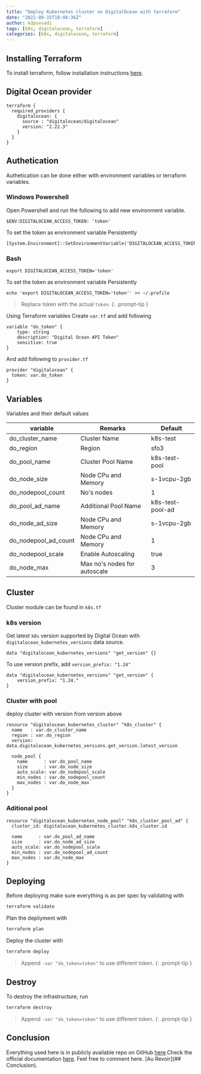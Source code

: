 ```yaml
---
title: "Deploy Kubernetes cluster on DigitalOcean with terraform"
date: "2022-09-15T10:48:36Z"
author: kdpuvvadi
tags: [k8s, digitalocean, terraform]
categories: [k8s, digitalocean, terraform]
---
```


## Installing Terraform

To install terraform, follow installation instructions [here](/posts/terraform-azure-getting-started#installing-terraform).

## Digital Ocean provider

```hcl
terraform {
  required_providers {
    digitalocean: {
      source : "digitalocean/digitalocean"
      version: "2.22.3"
    }
  }
}
```

## Authetication

Authetication can be done either with environment variables or terraform variables.

### Windows Powershell

Open Powershell and run the following to add new environment variable.

```shell
$ENV:DIGITALOCEAN_ACCESS_TOKEN: 'token'
```

To set the token as environment variable Persistently

```shell
[System.Environment]::SetEnvironmentVariable('DIGITALOCEAN_ACCESS_TOKEN','token')
```

### Bash

```shell
export DIGITALOCEAN_ACCESS_TOKEN='token'
```

To set the token as environment variable Persistently

```shelll
echo 'export DIGITALOCEAN_ACCESS_TOKEN='token'' >> ~/.profile
```

> Replace token with the actual `token`.
{: .prompt-tip }

Using Terraform variables
Create `var.tf` and add following

```hcl
variable "do_token" {
    type: string
    description: "Digital Ocean API Token"
    sensitive: true
}
```

And add following to `provider.tf`

```hcl
provider "digitalocean" {
  token: var.do_token
}
```

## Variables

Variables and their default values

| variable             | Remarks                      | Default          |
|----------------------|------------------------------|------------------|
| do_cluster_name      | Cluster Name                 | k8s-test         |
| do_region            | Region                       | sfo3             |
| do_pool_name         | Cluster Pool Name            | k8s-test-pool    |
| do_node_size         | Node CPu and Memory          | s-1vcpu-2gb      |
| do_nodepool_count    | No's nodes                   | 1                |
| do_pool_ad_name      | Additional Pool Name         | k8s-test-pool-ad |
| do_node_ad_size      | Node CPu and Memory          | s-1vcpu-2gb      |
| do_nodepool_ad_count | Node CPu and Memory          | 1                |
| do_nodepool_scale    | Enable Autoscaling           | true             |
| do_node_max          | Max no's nodes for autoscale | 3                |

## Cluster

Cluster module can be found in `k8s.tf`

### k8s version

Get latest `k8s` version supported by Digital Ocean with `digitalocean_kubernetes_versions` data source.

```hcl
data "digitalocean_kubernetes_versions" "get_version" {}
```

To use version prefix, add `version_prefix: "1.24"`

```hcl
data "digitalocean_kubernetes_versions" "get_version" {
    version_prefix: "1.24."
}
```

### Cluster with pool

deploy cluster with version from version above

```hcl
resource "digitalocean_kubernetes_cluster" "k8s_cluster" {
  name   : var.do_cluster_name
  region : var.do_region
  version: data.digitalocean_kubernetes_versions.get_version.latest_version

  node_pool {
    name      : var.do_pool_name
    size      : var.do_node_size
    auto_scale: var.do_nodepool_scale
    min_nodes : var.do_nodepool_count
    max_nodes : var.do_node_max
  }
}
```

### Aditional pool

```hcl
resource "digitalocean_kubernetes_node_pool" "k8s_cluster_pool_ad" {
  cluster_id: digitalocean_kubernetes_cluster.k8s_cluster.id

  name      : var.do_pool_ad_name
  size      : var.do_node_ad_size
  auto_scale: var.do_nodepool_scale
  min_nodes : var.do_nodepool_ad_count
  max_nodes : var.do_node_max
}
```

## Deploying

Before deploying make sure everything is as per spec by validating with

```bash
terraform validate
```

Plan the depliyment with

```bash
terraform plan
```

Deploy the cluster with

```bash
terraform deploy
```

> Append `-var "do_token=token"` to use different token.
{: .prompt-tip }

## Destroy

To destroy the infrastructure, run

```bash
terraform destroy
```

> Append `-var "do_token=token"` to use different token.
{: .prompt-tip }

## Conclusion

Everything used here is in publicly available repo on GitHub [here](httshell://github.com/kdpuvvadi/digitalocean-k8s-terraform).Check the official documentation [here](httshell://registry.terraform.io/providers/digitalocean/digitalocean/latest/docs). Feel free to comment here. [Au Revoir](## Conclusion).
